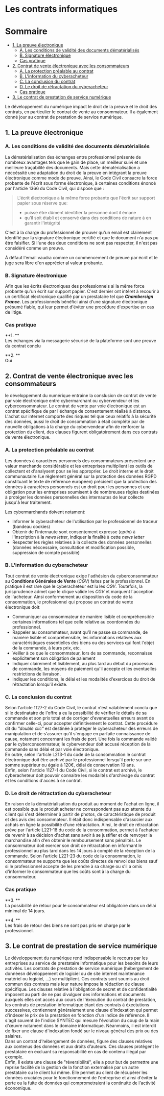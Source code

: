 # Les contrats informatiques

# Sommaire
* [1. La preuve électronique](#1-la-preuve-électronique)
	* [A. Les conditions de validité des documents dématérialisés](#a-les-conditions-de-validité-des-documents-dématérialisés)
	* [B. Signature électronique](#b-signature-électronique)
	* [Cas pratique](#cas-pratique)
* [2. Contrat de vente électronique avec les consommateurs](#2-contrat-de-vente-électronique-avec-les-consommateurs)
	* [A. La protection préalable au contrat](#a-la-protection-préalable-au-contrat)
	* [B. L'information du cyberacheteur](#b-linformation-du-cyberacheteur)
	* [C. La conclusion du contrat](#c-la-conclusion-du-contrat)
	* [D. Le droit de rétractation du cyberacheteur](#d-le-droit-de-rétractation-du-cyberacheteur)
	* [Cas pratique](#cas-pratique)
* [3. Le contrat de prestation de service numérique](#3-le-contrat-de-prestation-de-service-numérique)

Le développement du numérique impact le droit de la preuve et le droit des contrats, en particulier le contrat de vente au consommateur. Il a 
également donné jour au contrat de prestation de service numérique.

## 1. La preuve électronique
### A. Les conditions de validité des documents dématérialisés

La dématérialisation des échanges entre professionnel présente de nombreux avantages tels que le gain de place, un meilleur suivi et une meilleure 
traçabilité des documents. Mais cette dématérialisation a néccéssité une adaptation du droit de la preuve en intégrant la preuve électronique comme 
mode de preuve. Ainsi, le Code Civil consacre la force probante de l'écrit sous forme électronique, à certaines conditions énoncé par l'article 1366 
du Code Civil, qui dispose que :
> L'écrit électronique a la même force probante que l'écrit sur support papier sous réserve que:
> * puisse être dûment identifier la personne dont il émane
> * qu'il soit établi et conservé dans des conditions de nature à en garantir l'intégrité

C'est à la charge du professionnel de prouver qu'un email est clairement identifié par la signature électronique certifié et que le document n'a pas 
pu être falsifier. Si l'une des deux conditions ne sont pas respecter, il n'est pas considéré comme un preuve.

À défaut l'email vaudra comme un commencement de preuve par écrit et le juge sera libre d'en apprécier al valeur probante.

### B. Signature électronique

Afin que les écrits électroniques des professionnels ai la même force probante qu'un écrit sur support papier. C'est dernier ont intéret à recourir à 
un certificat électronique qualifié par un prestataire tel que ***Chambersign France***. Les professionnels bénéfici ainsi d'une signature 
électronique présumé fiable, qui leur permet d'éviter une procédure d'expertise en cas de litige.

### Cas pratique

**1. **  
Les échanges via la messagerie sécurisé de la plateforme sont une preuve du contrat conclu

**2. **  
Oui


## 2. Contrat de vente électronique avec les consommateurs

le développement du numérique entraine la conslusion de contrat de vente par voie électronique entre cybermarchant ou cybervendeur et les 
cyberconsommateur. Le contrat de vente par voie électronique est un contrat spécifique de par l'échange de consentement réalisé à distance. L'achat 
sur internet comporte des risques tel que ceux relatifs à la sécurité des données, aussi le droit de consommation à était complété par de nouvelle 
obligations à la charge du cybervendeur afin de renforcer la protection du client, des clauses figurent obligatoirement dans ces contrats de vente 
électronique.

### A. La protection préalable au contrat

Les données à caractères personnels des consommateurs présentent une valeur marchande considérable et les entreprises multiplient les outils de 
collectent et d'analysent pour se les approprier. Le droit interne et le droit communautaire (Le règlement général sur la protection des données RGPD
constituant le texte de référence européen) précisent que la protection des données à caractères personnels est un droit pour les personnes et une 
obligation pour les entreprises soumisent à de nombreuses règles destinées à protéger les données personnelles des internautes de leur collecte 
jusqu'à leur traitement.

Les cybermarchands doivent notament:
* Informer le cyberacheteur de l'utilisation par le professionnel de traceur (bandeau cookies)
* Obtenir de l'internaute sont consentement expresse (*optin*) à l'inscription à la *news letter*, indiquer la finalité à cette *news letter*
* Respecter les règles relatives à la collecte des données personnelles (données néccessaire, consultation et modification possible, suppression de 
compte possible)

### B. L'information du cyberacheteur

Tout contrat de vente électronique exige l'adhésion du cyberconsommateur au **Conditions Générales de Vente** (*CGV*) faites par le professionnel. En 
pratique il est rare que le cyberacheteur est lu les *CGV*. Toutefois, la jurisprudence admet que le clique valide les *CGV* et marquent l'acception 
de l'acheteur. Ainsi conformement au disposition du code de la consommation, le profesionnel qui propose un contrat de vente électronique doit:
* Communiquer au consommateur de manière lisible et compréhensible certaines informations tel que celle relative au coordonnées du professionnel.
* Rappeler au consommateur, avant qu'il ne passe sa commande, de manière lisible et compréhensible, les informations relatives aux caractéristiques 
essentielles des biens ou des services qui font l'objet de la commande, à leurs prix, etc.
* Veiller à ce que le consommateur, lors de sa commande, reconnaisse explicitement son obligation de paiement
* Indiquer clairement et lisiblement, au plus tard au début du processus de commande, les moyens de paiement qu'il accepte et les eventuelles 
restrictions de livraison.
* Indiquer les conditions, le délai et les modalités d'exercices du droit de rétractation lorsqu'il existe.

### C. La conclusion du contrat

Selon l'article 1127-2 du Code Civil, le contrat n'est valablement conclu que si le destinataire de l'offre a eu la possibilité de vérifier le détails 
de sa commande et son prix total et de corriger d'evenetuelles erreurs avant de confirmer celle-ci, pour accepter définitivement le contrat. Cette 
procédure dit du *"double clic"* est destinée à protéger le cyberacheteur des erreurs de manipulation et de s'assurer qu'il s'engage en parfaite 
connaissance de cause, notament concernant les frais de port. Une fois la commande validé par le cyberconsommateur, le cybervendeur doit accusé 
réception de la commande sans délai et par voie électronique.  
En outre, selon l'article L213-1 du code de la consommation le contrat électronique doit être archivé par le professionnel lorsqu'il porte sur une 
somme supérieur ou égale à 120€, délai de conservation 10 ans.  
Enfin, selon l'article 1127-1 du Code Civil, si le contrat est archivé, le cyberacheteur doit pouvoir connaitre les modalités d'archivage du contrat 
et les conditions d'accés à se contrat.

### D. Le droit de rétractation du cyberacheteur

En raison de la dématérialisation du produit au moment de l'achat en ligne, il est possible que le produit acheter ne correspondent pas aux attente du 
client qui s'est déterminer à partir de photos, de caractéristique de produit et des avis des consommateur. Il était donc indispensable d'associer aux 
achats en ligne la possibilité d'une rétractation. Ainsi, le droit de rétractation préve par l'article L221-18 du code de la consommation, permet à 
l'achateur de revenir à sa décision d'achat sans avoir à se justifier et de renvoyer la marchandise afin d'en obtenir le remboursement sans pénalités. 
Le consommateur doit exercer son droit de rétractation en informant le professionnel au plus tard dans les 14 jours à compté de la réception de la 
commande. Selon l'article L221-23 du code de la consommation, le consommateur ne supporte que les coûts directes de renvoi des biens sauf si le 
professionnel accepte de les prendre à sa charge ou s'il a omis d'informer le consommateur que les coûts sont à la charge du consommateur.

### Cas pratique

**3. **  
La possibilité de retour pour le consommateur est obligatoire dans un délai minimal de 14 jours.

**4. **  
Les frais de retour des biens ne sont pas pris en charge par le professionnel.

## 3. Le contrat de prestation de service numérique

Le développement du numérique rend indispensable le recours par les entreprises au service de prestataire informatique pour les besoins de leurs 
activités. Les contrats de prestation de service numérique (hébergement de donnéesn développement de logiciel ou de site internet maintenance matériel 
ou logiciel, ...) se multiplient. Ces contrats sont soumis au droit commun des contrats mais leur nature impose la rédaction de clause spécifique. Les 
clauses relative à l'obligation de secret et de confidentialité imposent au parti de ne pas divulguer des informations et documents auxquels elles 
ont accès aux cours de l'éxecution du contrat de prestation, les contrats de prestation informatique étant des contrats à éxectutions successives, 
contiennent généralement une clause d'indexation qui permet d'indexer le prix de la prestation en fonction d'un indice de référence. Il s'agit souvent 
de l'indice SYNTEC qui mesure l'évolution du coup de la main d'œuvre notament dans le domaine informatique. Néanmoins, il est interdit de fixer une 
clause d'indexation fondé sur le niveau général des prix ou des salaires.  
Dans un contrat d'hébergement de données, figure des clauses relatives aux contenus des données et aux droits d'auteurs. Ces clauses protègent le 
prestataire en excluant sa responsabilité en cas de contenu illégal par exemple.  
Enfin, Il existe une clause de "réversibilité", elle a pour but de permettre une reprise facilité de la gestion de la fonction externalisé par un 
autre prestataire ou le client lui même. Elle permet au client de récupérer les données cruciales pour le fonctionnement de l'entreprise et ainsi 
d'éviter la perte ou la fuite de données qui comprometraient la continuité de l'activité économique.
